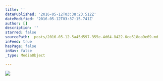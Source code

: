 ```yaml
---
title: ''
datePublished: '2016-05-12T03:38:23.512Z'
dateModified: '2016-05-12T03:37:15.741Z'
author: []
description: ''
starred: false
sourcePath: _posts/2016-05-12-5a45d597-355e-4d64-8422-6ce518ea9e69.md
inFeed: true
hasPage: false
inNav: false
_type: MediaObject

---
```

![](https://the-grid-user-content.s3-us-west-2.amazonaws.com/7a4e549a-df7b-409e-b921-8197a108268d.jpg)